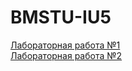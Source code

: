 # BMSTU-IU5
 
[Лабораторная работа №1](https://github.com/victobes/BMSTU-IU5/tree/main/Term3/COURSE_PCPL_2023/Lab01)\
[Лабораторная работа №2](https://github.com/victobes/BMSTU-IU5/tree/main/Term3/COURSE_PCPL_2023/Lab02)
